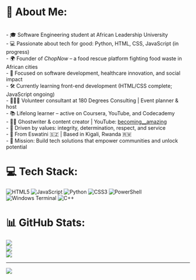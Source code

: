 # 💫 About Me:
<br>- 🎓 Software Engineering student at African Leadership University  <br>- 💻 Passionate about tech for good: Python, HTML, CSS, JavaScript (in progress)  <br>- 🌍 Founder of *ChopNow* – a food rescue platform fighting food waste in African cities  <br>- 🎯 Focused on software development, healthcare innovation, and social impact  <br>- 🛠️ Currently learning front-end development (HTML/CSS complete; JavaScript ongoing)  <br>- 👩🏽‍💼 Volunteer consultant at 180 Degrees Consulting | Event planner & host  <br>- 📚 Lifelong learner – active on Coursera, YouTube, and Codecademy  <br>- ✍🏽 Ghostwriter & content creator | YouTube: [becoming__amazing](https://www.youtube.com/channel/UChBj38GiwwC1kb8liIxKDUA)  <br>- 🌱 Driven by values: integrity, determination, respect, and service  <br>- 📍 From Eswatini 🇸🇿 | Based in Kigali, Rwanda 🇷🇼  <br>- 🌟 Mission: Build tech solutions that empower communities and unlock potential<br>


# 💻 Tech Stack:
![HTML5](https://img.shields.io/badge/html5-%23E34F26.svg?style=for-the-badge&logo=html5&logoColor=white) ![JavaScript](https://img.shields.io/badge/javascript-%23323330.svg?style=for-the-badge&logo=javascript&logoColor=%23F7DF1E) ![Python](https://img.shields.io/badge/python-3670A0?style=for-the-badge&logo=python&logoColor=ffdd54) ![CSS3](https://img.shields.io/badge/css3-%231572B6.svg?style=for-the-badge&logo=css3&logoColor=white) ![PowerShell](https://img.shields.io/badge/PowerShell-%235391FE.svg?style=for-the-badge&logo=powershell&logoColor=white) ![Windows Terminal](https://img.shields.io/badge/Windows%20Terminal-%234D4D4D.svg?style=for-the-badge&logo=windows-terminal&logoColor=white) ![C++](https://img.shields.io/badge/c++-%2300599C.svg?style=for-the-badge&logo=c%2B%2B&logoColor=white)
# 📊 GitHub Stats:
![](https://github-readme-stats.vercel.app/api?username=Amazing-beep&theme=dark&hide_border=false&include_all_commits=false&count_private=false)<br/>
![](https://nirzak-streak-stats.vercel.app/?user=Amazing-beep&theme=dark&hide_border=false)<br/>
![](https://github-readme-stats.vercel.app/api/top-langs/?username=Amazing-beep&theme=dark&hide_border=false&include_all_commits=false&count_private=false&layout=compact)

---
[![](https://visitcount.itsvg.in/api?id=Amazing-beep&icon=0&color=0)](https://visitcount.itsvg.in)

<!-- Proudly created with GPRM ( https://gprm.itsvg.in ) -->
